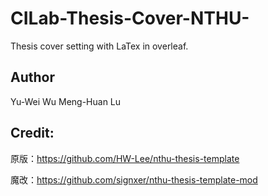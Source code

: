 # CILab-Thesis-Cover-NTHU-
Thesis cover setting with LaTex in overleaf.

## Author
Yu-Wei Wu
Meng-Huan Lu

## Credit: 

原版：https://github.com/HW-Lee/nthu-thesis-template

魔改：https://github.com/signxer/nthu-thesis-template-mod
